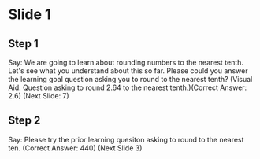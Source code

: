 # Slide 1

## Step 1

Say: We are going to learn about rounding numbers to the nearest tenth. Let's see what you understand about this so far. Please could you answer the learning goal question asking you to round to the nearest tenth? (Visual Aid: Question asking to round 2.64 to the nearest tenth.)(Correct Answer: 2.6) (Next Slide: 7)

## Step 2

Say: Please try the prior learning quesiton asking to round to the nearest ten. (Correct Answer: 440) (Next Slide 3)

